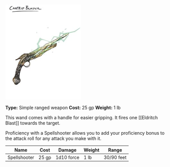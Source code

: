 ![](../../z_Assets/spellshooter.jpg)

**Type:** Simple ranged weapon
**Cost:** 25 gp
**Weight:** 1 lb

This wand comes with a handle for easier gripping. It fires one [[Eldritch Blast]] towards the target.

Proficiency with a Spellshooter allows you to add your proficiency bonus to the attack roll for any attack you make with it.

| Name         | Cost  | Damage     | Weight | Range      |
| ------------ | ----- | ---------- | ------ | ---------- |
| Spellshooter | 25 gp | 1d10 force | 1 lb   | 30/90 feet |
